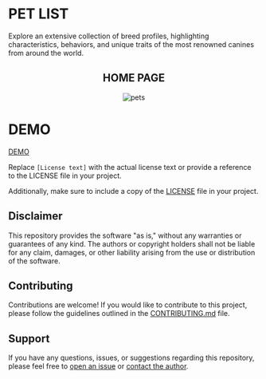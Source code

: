 # PET LIST
Explore an extensive collection of breed profiles, highlighting characteristics, behaviors, and unique traits of the most renowned canines from around the world.
<br>
<h2 align="center">HOME PAGE</h2>
<p align="center"><img src="https://i.ibb.co/ZY7XFZJ/pets.png" alt="pets" /></p>

# DEMO
<p><a href="https://my-pet-list-git-main-wellesleymussolini.vercel.app/">DEMO</a></p>


Replace `[License text]` with the actual license text or provide a reference to the LICENSE file in your project.

Additionally, make sure to include a copy of the [LICENSE](LICENSE) file in your project.

## Disclaimer

This repository provides the software "as is," without any warranties or guarantees of any kind. The authors or copyright holders shall not be liable for any claim, damages, or other liability arising from the use or distribution of the software.

## Contributing

Contributions are welcome! If you would like to contribute to this project, please follow the guidelines outlined in the [CONTRIBUTING.md](CONTRIBUTING.md) file.

## Support

If you have any questions, issues, or suggestions regarding this repository, please feel free to [open an issue](../../issues) or [contact the author](mailto:author@example.com).